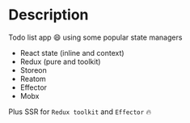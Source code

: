 # Description

Todo list app :smile: using some popular state managers

* React state (inline and context)
* Redux (pure and toolkit)
* Storeon
* Reatom
* Effector
* Mobx

Plus SSR for `Redux toolkit` and `Effector` :fire:

